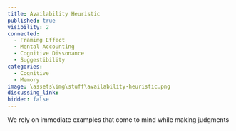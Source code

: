 ```yaml
---
title: Availability Heuristic
published: true
visibility: 2
connected:
  - Framing Effect
  - Mental Accounting
  - Cognitive Dissonance
  - Suggestibility
categories:
  - Cognitive
  - Memory
image: \assets\img\stuff\availability-heuristic.png
discussing_link: 
hidden: false
---
```


We rely on immediate examples that come to mind while making judgments